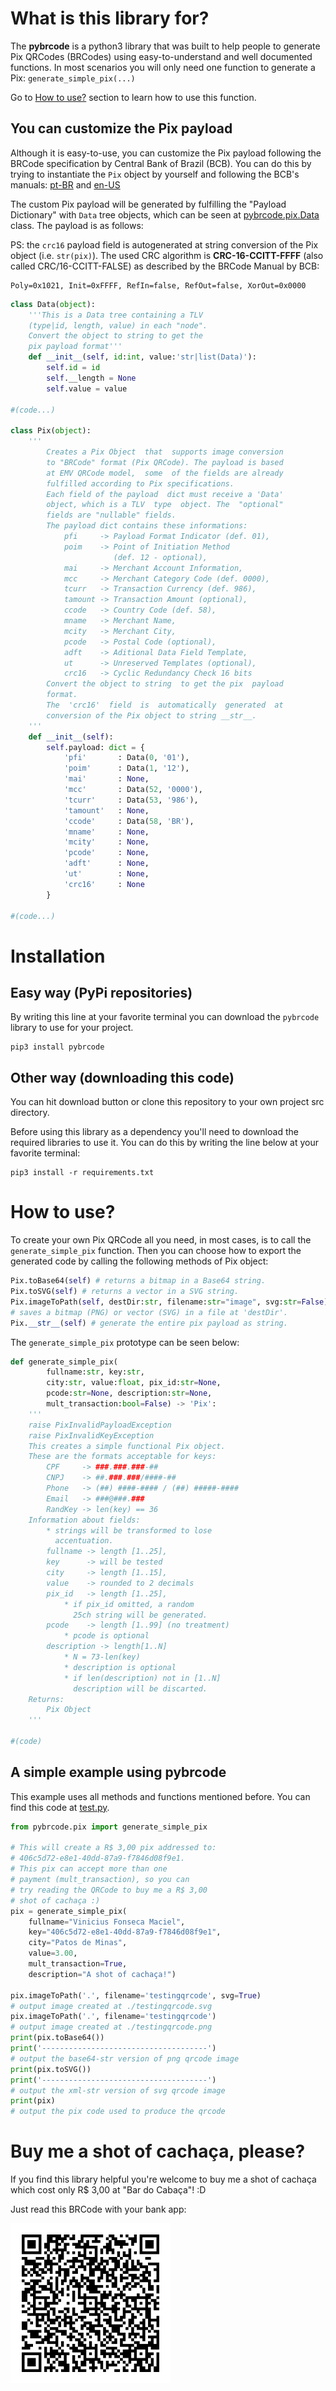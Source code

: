 What is this library for?
=========================

The **pybrcode** is a python3 library that was built to help people to generate Pix QRCodes (BRCodes) using easy-to-understand and well documented functions. In most scenarios you will only need one function to generate a Pix: `generate_simple_pix(...)`

Go to [How to use?](#how-to-use) section to learn how to use this function.

You can customize the Pix payload
---------------------------------

Although it is easy-to-use, you can customize the Pix payload following the BRCode specification by Central Bank of Brazil (BCB). You can do this by trying to instantiate the `Pix` object by yourself and following the BCB's manuals: [pt-BR](https://www.bcb.gov.br/content/estabilidadefinanceira/SiteAssets/Manual%20do%20BR%20Code.pdf) and [en-US](https://www.bcb.gov.br/content/config/Documents/BR_Code_MANUAL_Version_2_May_2020.pdf)

The custom Pix payload will be generated by fulfilling the "Payload Dictionary" with `Data` tree objects, which can be seen at [pybrcode.pix.Data](pybrcode/pix.py) class. The payload is as follows:

PS: the `crc16` payload field is autogenerated at string conversion of the Pix object (i.e. `str(pix)`). The used CRC algorithm is **CRC-16-CCITT-FFFF** (also called CRC/16-CCITT-FALSE) as described by the BRCode Manual by BCB:
```
Poly=0x1021, Init=0xFFFF, RefIn=false, RefOut=false, XorOut=0x0000
```

```python
class Data(object):
    '''This is a Data tree containing a TLV 
    (type|id, length, value) in each "node".
    Convert the object to string to get the
    pix payload format'''
    def __init__(self, id:int, value:'str|list(Data)'):
        self.id = id
        self.__length = None
        self.value = value

#(code...)

class Pix(object):
    '''
        Creates a Pix Object  that  supports image conversion
        to "BRCode" format (Pix QRCode). The payload is based 
        at EMV QRCode model,  some  of the fields are already 
        fulfilled according to Pix specifications.
        Each field of the payload  dict must receive a 'Data'
        object, which is a TLV  type  object. The  "optional"
        fields are "nullable" fields.
        The payload dict contains these informations:
            pfi     -> Payload Format Indicator (def. 01),
            poim    -> Point of Initiation Method 
                       (def. 12 - optional),
            mai     -> Merchant Account Information,
            mcc     -> Merchant Category Code (def. 0000),
            tcurr   -> Transaction Currency (def. 986),
            tamount -> Transaction Amount (optional),
            ccode   -> Country Code (def. 58),
            mname   -> Merchant Name,
            mcity   -> Merchant City,
            pcode   -> Postal Code (optional),
            adft    -> Aditional Data Field Template,
            ut      -> Unreserved Templates (optional),
            crc16   -> Cyclic Redundancy Check 16 bits
        Convert the object to string  to get the pix  payload
        format.
        The  'crc16'  field  is  automatically  generated  at
        conversion of the Pix object to string __str__.
    '''
    def __init__(self):
        self.payload: dict = {
            'pfi'       : Data(0, '01'),
            'poim'      : Data(1, '12'),
            'mai'       : None,
            'mcc'       : Data(52, '0000'),
            'tcurr'     : Data(53, '986'),
            'tamount'   : None,
            'ccode'     : Data(58, 'BR'),
            'mname'     : None,
            'mcity'     : None,
            'pcode'     : None,
            'adft'      : None,
            'ut'        : None,
            'crc16'     : None
        }

#(code...)
```

Installation
============

Easy way (PyPi repositories)
----------------------------
By writing this line at your favorite terminal you can download the `pybrcode` library to use for your project.
```properties
pip3 install pybrcode
```

Other way (downloading this code)
--------------------------------
You can hit download button or clone this repository to your own project src directory.

Before using this library as a dependency you'll need to download the required libraries to use it. You can do this by writing the line below at your favorite terminal:

```properties
pip3 install -r requirements.txt
```

How to use?
===========

To create your own Pix QRCode all you need, in most cases, is to call the `generate_simple_pix` function. Then you can choose how to export the generated code by calling the following methods of Pix object:
```python
Pix.toBase64(self) # returns a bitmap in a Base64 string.
Pix.toSVG(self) # returns a vector in a SVG string.
Pix.imageToPath(self, destDir:str, filename:str="image", svg:str=False)
# saves a bitmap (PNG) or vector (SVG) in a file at 'destDir'.
Pix.__str__(self) # generate the entire pix payload as string.
```

The `generate_simple_pix` prototype can be seen below:

```python
def generate_simple_pix(
        fullname:str, key:str, 
        city:str, value:float, pix_id:str=None,
        pcode:str=None, description:str=None,
        mult_transaction:bool=False) -> 'Pix':
    '''
    raise PixInvalidPayloadException
    raise PixInvalidKeyException
    This creates a simple functional Pix object.
    These are the formats acceptable for keys:
        CPF     -> ###.###.###-##
        CNPJ    -> ##.###.###/####-##
        Phone   -> (##) ####-#### / (##) #####-####
        Email   -> ###@###.###
        RandKey -> len(key) == 36
    Information about fields:
        * strings will be transformed to lose
          accentuation.
        fullname -> length [1..25],
        key      -> will be tested
        city     -> length [1..15],
        value    -> rounded to 2 decimals
        pix_id   -> length [1..25],
            * if pix_id omitted, a random
              25ch string will be generated.
        pcode    -> length [1..99] (no treatment)
            * pcode is optional
        description -> length[1..N]
            * N = 73-len(key)
            * description is optional
            * if len(description) not in [1..N]
              description will be discarted.
    Returns:
        Pix Object
    '''

#(code)
```
A simple example using **pybrcode**
-----------------------------------

This example uses all methods and functions mentioned before. You can find this code at [test.py](test.py).

```python
from pybrcode.pix import generate_simple_pix

# This will create a R$ 3,00 pix addressed to:
# 406c5d72-e8e1-40dd-87a9-f7846d08f9e1.
# This pix can accept more than one 
# payment (mult_transaction), so you can 
# try reading the QRCode to buy me a R$ 3,00
# shot of cachaça :)
pix = generate_simple_pix(
    fullname="Vinicius Fonseca Maciel",
    key="406c5d72-e8e1-40dd-87a9-f7846d08f9e1",
    city="Patos de Minas", 
    value=3.00,
    mult_transaction=True,
    description="A shot of cachaça!")

pix.imageToPath('.', filename='testingqrcode', svg=True)
# output image created at ./testingqrcode.svg
pix.imageToPath('.', filename='testingqrcode')
# output image created at ./testingqrcode.png
print(pix.toBase64())
print('-------------------------------------')
# output the base64-str version of png qrcode image
print(pix.toSVG())
print('-------------------------------------')
# output the xml-str version of svg qrcode image
print(pix)
# output the pix code used to produce the qrcode

```

Buy me a shot of cachaça, please?
=================================

If you find this library helpful you're welcome to buy me a shot of cachaça which cost only R$ 3,00 at "Bar do Cabaça"! :D

Just read this BRCode with your bank app:

<img src="./testingqrcode.png" alt="Donate R$ 3,00 by reading this QRCode" width="256">
